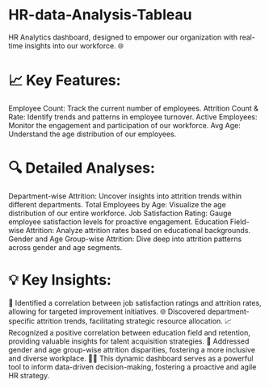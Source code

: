 # HR-data-Analysis-Tableau
HR Analytics dashboard, designed to empower our organization with real-time insights into our workforce. 🌐
# 📈 Key Features:
Employee Count: Track the current number of employees.
Attrition Count & Rate: Identify trends and patterns in employee turnover.
Active Employees: Monitor the engagement and participation of our workforce.
Avg Age: Understand the age distribution of our employees.
# 🔍 Detailed Analyses:
Department-wise Attrition: Uncover insights into attrition trends within different departments.
Total Employees by Age: Visualize the age distribution of our entire workforce.
Job Satisfaction Rating: Gauge employee satisfaction levels for proactive engagement.
Education Field-wise Attrition: Analyze attrition rates based on educational backgrounds.
Gender and Age Group-wise Attrition: Dive deep into attrition patterns across gender and age segments.
# 💡 Key Insights:
🚀 Identified a correlation between job satisfaction ratings and attrition rates, allowing for targeted improvement initiatives.
🌐 Discovered department-specific attrition trends, facilitating strategic resource allocation.
📈 Recognized a positive correlation between education field and retention, providing valuable insights for talent acquisition strategies.
👥 Addressed gender and age group-wise attrition disparities, fostering a more inclusive and diverse workplace.
👩‍💻 This dynamic dashboard serves as a powerful tool to inform data-driven decision-making, fostering a proactive and agile HR strategy.
